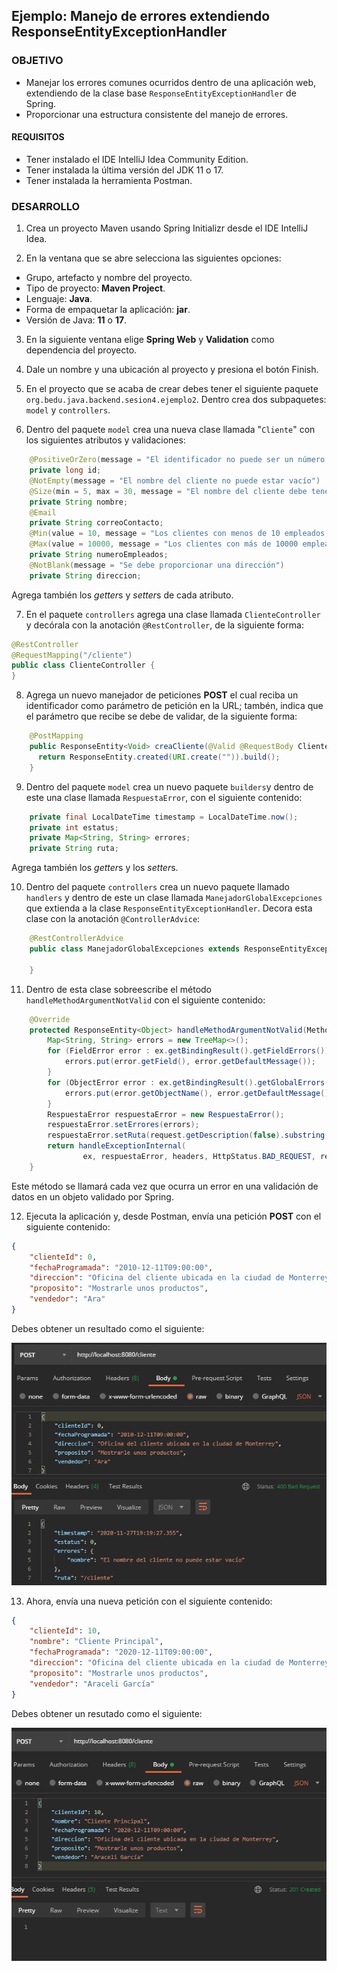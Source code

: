 ## Ejemplo: Manejo de errores extendiendo ResponseEntityExceptionHandler 


### OBJETIVO
- Manejar los errores comunes ocurridos dentro de una aplicación web, extendiendo de la clase base `ResponseEntityExceptionHandler` de Spring.
- Proporcionar una estructura consistente del manejo de errores.


#### REQUISITOS
- Tener instalado el IDE IntelliJ Idea Community Edition.
- Tener instalada la última versión del JDK 11 o 17.
- Tener instalada la herramienta Postman.


### DESARROLLO

1. Crea un proyecto Maven usando Spring Initializr desde el IDE IntelliJ Idea.

2. En la ventana que se abre selecciona las siguientes opciones:
- Grupo, artefacto y nombre del proyecto.
- Tipo de proyecto: **Maven Project**.
- Lenguaje: **Java**.
- Forma de empaquetar la aplicación: **jar**.
- Versión de Java: **11** o **17**.

3. En la siguiente ventana elige **Spring Web** y **Validation** como dependencia del proyecto.

4. Dale un nombre y una ubicación al proyecto y presiona el botón Finish.

5. En el proyecto que se acaba de crear debes tener el siguiente paquete `org.bedu.java.backend.sesion4.ejemplo2`. Dentro crea dos subpaquetes: `model` y `controllers`.

6. Dentro del paquete `model` crea una nueva clase llamada "`Cliente`" con los siguientes atributos y validaciones:

```java
    @PositiveOrZero(message = "El identificador no puede ser un número negativo")
    private long id;
    @NotEmpty(message = "El nombre del cliente no puede estar vacío")
    @Size(min = 5, max = 30, message = "El nombre del cliente debe tener al menos 5 letras y ser menor a 30")
    private String nombre;
    @Email
    private String correoContacto;
    @Min(value = 10, message = "Los clientes con menos de 10 empleados no son válidos")
    @Max(value = 10000, message = "Los clientes con más de 10000 empleados no son válidos")
    private String numeroEmpleados;
    @NotBlank(message = "Se debe proporcionar una dirección")
    private String direccion;
```

Agrega también los *getter*s y *setter*s de cada atributo.

7. En el paquete `controllers` agrega una clase llamada `ClienteController` y decórala con la anotación `@RestController`, de la siguiente forma:

```java
@RestController
@RequestMapping("/cliente")
public class ClienteController {
}
```

8. Agrega un nuevo manejador de peticiones **POST** el cual reciba un identificador como parámetro de petición en la URL; tambén, indica que el parámetro que recibe se debe de validar, de la siguiente forma:

```java
    @PostMapping
    public ResponseEntity<Void> creaCliente(@Valid @RequestBody Cliente cliente){
      return ResponseEntity.created(URI.create("")).build();
    }
```

9. Dentro del paquete `model` crea un nuevo paquete `builders`y dentro de este una clase llamada `RespuestaError`, con el siguiente contenido:
```java
    private final LocalDateTime timestamp = LocalDateTime.now();
    private int estatus;
    private Map<String, String> errores;
    private String ruta;
```
Agrega también los *getter*s y los *setter*s.

10. Dentro del paquete `controllers` crea un nuevo paquete llamado `handlers` y dentro de este un clase llamada `ManejadorGlobalExcepciones` que extienda a la clase `ResponseEntityExceptionHandler`. Decora esta clase con la anotación `@ControllerAdvice`:

```java
    @RestControllerAdvice
    public class ManejadorGlobalExcepciones extends ResponseEntityExceptionHandler {
    
    }
```

11. Dentro de esta clase sobreescribe el método `handleMethodArgumentNotValid` con el siguiente contenido:

```java
    @Override
    protected ResponseEntity<Object> handleMethodArgumentNotValid(MethodArgumentNotValidException ex, HttpHeaders headers, HttpStatus status, WebRequest request) {
        Map<String, String> errors = new TreeMap<>();
        for (FieldError error : ex.getBindingResult().getFieldErrors()) {
            errors.put(error.getField(), error.getDefaultMessage());
        }
        for (ObjectError error : ex.getBindingResult().getGlobalErrors()) {
            errors.put(error.getObjectName(), error.getDefaultMessage());
        }
        RespuestaError respuestaError = new RespuestaError();
        respuestaError.setErrores(errors);
        respuestaError.setRuta(request.getDescription(false).substring(4));
        return handleExceptionInternal(
                ex, respuestaError, headers, HttpStatus.BAD_REQUEST, request);
    }
```

Este método se llamará cada vez que ocurra un error en una validación de datos en un objeto validado por Spring.


12. Ejecuta la aplicación y, desde Postman, envía una petición **POST** con el siguiente contenido:
```json
{
    "clienteId": 0,
    "fechaProgramada": "2010-12-11T09:00:00",
    "direccion": "Oficina del cliente ubicada en la ciudad de Monterrey",
    "proposito": "Mostrarle unos productos",
    "vendedor": "Ara"
}
```

Debes obtener un resultado como el siguiente:

![imagen](img/img_01.png)

13. Ahora, envía una nueva petición con el siguiente contenido:
```json
{
    "clienteId": 10,
    "nombre": "Cliente Principal",
    "fechaProgramada": "2020-12-11T09:00:00",
    "direccion": "Oficina del cliente ubicada en la ciudad de Monterrey",
    "proposito": "Mostrarle unos productos",
    "vendedor": "Araceli García"
}
```

Debes obtener un resutado como el siguiente:


![imagen](img/img_02.png)
